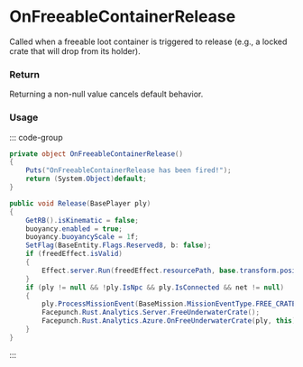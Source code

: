 # OnFreeableContainerRelease
<Badge type="info" text="Entity"/><Badge type="danger" text="Carbon Compatible"/><Badge type="warning" text="Oxide Compatible"/>
Called when a freeable loot container is triggered to release (e.g., a locked crate that will drop from its holder).

### Return
Returning a non-null value cancels default behavior.

### Usage
::: code-group
```csharp [Example]
private object OnFreeableContainerRelease()
{
	Puts("OnFreeableContainerRelease has been fired!");
	return (System.Object)default;
}
```
```csharp [Source — Assembly-CSharp @ FreeableLootContainer]
public void Release(BasePlayer ply)
{
	GetRB().isKinematic = false;
	buoyancy.enabled = true;
	buoyancy.buoyancyScale = 1f;
	SetFlag(BaseEntity.Flags.Reserved8, b: false);
	if (freedEffect.isValid)
	{
		Effect.server.Run(freedEffect.resourcePath, base.transform.position, UnityEngine.Vector3.up);
	}
	if (ply != null && !ply.IsNpc && ply.IsConnected && net != null)
	{
		ply.ProcessMissionEvent(BaseMission.MissionEventType.FREE_CRATE, net.ID, 1f);
		Facepunch.Rust.Analytics.Server.FreeUnderwaterCrate();
		Facepunch.Rust.Analytics.Azure.OnFreeUnderwaterCrate(ply, this);
	}
}

```
:::
